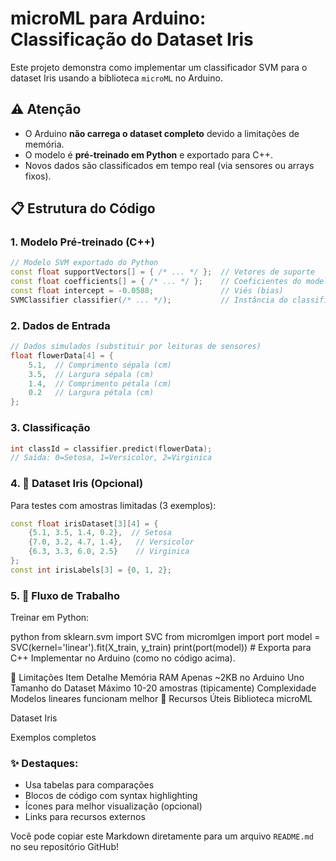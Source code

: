 # microML para Arduino: Classificação do Dataset Iris

Este projeto demonstra como implementar um classificador SVM para o dataset Iris usando a biblioteca `microML` no Arduino.

## ⚠️ Atenção
- O Arduino **não carrega o dataset completo** devido a limitações de memória.
- O modelo é **pré-treinado em Python** e exportado para C++.
- Novos dados são classificados em tempo real (via sensores ou arrays fixos).

## 📋 Estrutura do Código

### 1. Modelo Pré-treinado (C++)
```cpp
// Modelo SVM exportado do Python
const float supportVectors[] = { /* ... */ };  // Vetores de suporte
const float coefficients[] = { /* ... */ };    // Coeficientes do modelo
const float intercept = -0.0588;               // Viés (bias)
SVMClassifier classifier(/* ... */);           // Instância do classificador
```
### 2. Dados de Entrada

```cpp
// Dados simulados (substituir por leituras de sensores)
float flowerData[4] = {
    5.1,  // Comprimento sépala (cm)
    3.5,  // Largura sépala (cm)
    1.4,  // Comprimento pétala (cm)
    0.2   // Largura pétala (cm)
};
```

### 3. Classificação

```cpp
int classId = classifier.predict(flowerData);
// Saída: 0=Setosa, 1=Versicolor, 2=Virginica
```

### 4. 🧠 Dataset Iris (Opcional)
Para testes com amostras limitadas (3 exemplos):

```cpp
const float irisDataset[3][4] = {
    {5.1, 3.5, 1.4, 0.2},  // Setosa
    {7.0, 3.2, 4.7, 1.4},   // Versicolor
    {6.3, 3.3, 6.0, 2.5}    // Virginica
};
const int irisLabels[3] = {0, 1, 2};
```

### 5. 🔄 Fluxo de Trabalho
Treinar em Python:

python
from sklearn.svm import SVC
from micromlgen import port
model = SVC(kernel='linear').fit(X_train, y_train)
print(port(model))  # Exporta para C++
Implementar no Arduino (como no código acima).

📌 Limitações
Item	Detalhe
Memória RAM	Apenas ~2KB no Arduino Uno
Tamanho do Dataset	Máximo 10-20 amostras (tipicamente)
Complexidade	Modelos lineares funcionam melhor
🔗 Recursos Úteis
Biblioteca microML

Dataset Iris

Exemplos completos


### ✨ Destaques:
- Usa tabelas para comparações
- Blocos de código com syntax highlighting
- Ícones para melhor visualização (opcional)
- Links para recursos externos

Você pode copiar este Markdown diretamente para um arquivo `README.md` no seu repositório GitHub!


